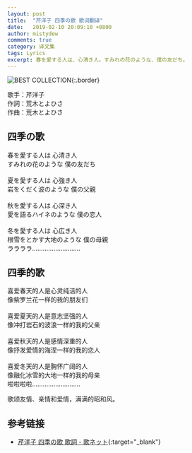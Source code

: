 ```yaml
---
layout: post
title:  "芹洋子 四季の歌 歌词翻译"
date:   2019-02-10 20:09:10 +0800
author: mistydew
comments: true
category: 译文集
tags: Lyrics
excerpt: 春を愛する人は、心清き人。すみれの花のような、僕の友だち。
---
```

![BEST COLLECTION](https://is1-ssl.mzstatic.com/image/thumb/Music71/v4/5b/3a/7d/5b3a7dab-c452-66d8-616e-8c3e0e1bca66/source/600x600bb.jpg){:.border}

歌手：芹洋子<br>
作詞：荒木とよひさ<br>
作曲：荒木とよひさ

<div class="lyric-original">
  <h2>四季の歌</h2>
  <p>
    春を愛する人は 心清き人<br>
    すみれの花のような 僕の友だち<br>
    <br>
    夏を愛する人は 心強き人<br>
    岩をくだく波のような 僕の父親<br>
    <br>
    秋を愛する人は 心深き人<br>
    愛を語るハイネのような 僕の恋人<br>
    <br>
    冬を愛する人は 心広き人<br>
    根雪をとかす大地のような 僕の母親<br>
    ララララ………………………
  </p>
</div>

<div class="lyric-translation">
  <h2>四季的歌</h2>
  <p>
    喜爱春天的人是心灵纯洁的人<br>
    像紫罗兰花一样的我的朋友们<br>
    <br>
    喜爱夏天的人是意志坚强的人<br>
    像冲打岩石的波浪一样的我的父亲<br>
    <br>
    喜爱秋天的人是感情深重的人<br>
    像抒发爱情的海涅一样的我的恋人<br>
    <br>
    喜爱冬天的人是胸怀广阔的人<br>
    像融化冰雪的大地一样的我的母亲<br>
    啦啦啦啦………………………
  </p>
</div>

歌颂友情、亲情和爱情，满满的昭和风。

## 参考链接

* [芹洋子 四季の歌 歌詞 - 歌ネット](https://www.uta-net.com/song/2406){:target="_blank"}
